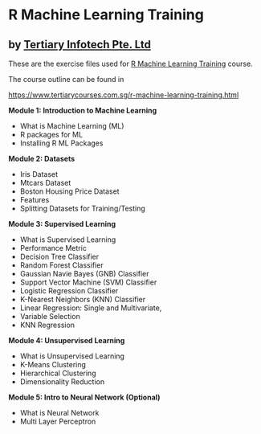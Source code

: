 # R Machine Learning Training
## by [Tertiary Infotech Pte. Ltd](https://www.tertiarycourses.com.sg/)

These are the exercise files used for [R Machine Learning Training](https://www.tertiarycourses.com.sg/r-machine-learning-training.html) course. 

The course outline can be found in 

https://www.tertiarycourses.com.sg/r-machine-learning-training.html

<p><strong>Module 1: Introduction to Machine Learning</strong></p>
<ul>
<li>What is Machine Learning (ML)</li>
<li>R packages for ML</li>
<li>Installing R ML Packages</li>
</ul>
<p><strong>Module 2: Datasets</strong></p>
<ul>
<li>Iris Dataset</li>
<li>Mtcars Dataset</li>
<li>Boston Housing Price Dataset</li>
<li>Features&nbsp;</li>
<li>Splitting Datasets for Training/Testing</li>
</ul>
<p><strong>Module 3: Supervised Learning</strong> </p>
<ul>
<li>What is Supervised Learning</li>
<li>Performance Metric</li>
<li>Decision Tree Classifier</li>
<li>Random Forest Classifier</li>
<li>Gaussian Navie Bayes (GNB) Classifier</li>
<li>Support Vector Machine (SVM) Classifier</li>
<li>Logistic Regression Classifier</li>
<li>K-Nearest Neighbors (KNN) Classifier</li>
<li>Linear Regression: Single and Multivariate,&nbsp;</li>
<li>Variable Selection&nbsp;</li>
<li>KNN Regression</li>
</ul>
<p><strong>Module 4: Unsupervised Learning</strong> </p>
<ul>
<li>What is Unsupervised Learning</li>
<li>K-Means Clustering&nbsp;</li>
<li>Hierarchical Clustering</li>
<li>Dimensionality Reduction</li>
</ul>
<p><strong>Module 5: Intro to Neural Network (Optional)</strong> </p>
<ul>
<li>What is Neural Network</li>
<li>Multi Layer Perceptron</li>
</ul>

